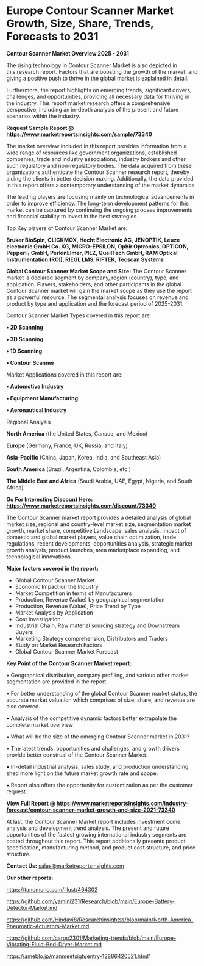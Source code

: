 # Europe Contour Scanner Market Growth, Size, Share, Trends, Forecasts to 2031

<Strong> Contour Scanner Market Overview 2025 - 2031</strong>

The rising technology in Contour Scanner Market is also depicted in this research report. Factors that are boosting the growth of the market, and giving a positive push to thrive in the global market is explained in detail.

Furthermore, the report highlights on emerging trends, significant drivers, challenges, and opportunities, providing all necessary data for thriving in the industry. This report market research offers a comprehensive perspective, including an in-depth analysis of the present and future scenarios within the industry.

<strong>Request Sample Report @ <a href=https://www.marketreportsinsights.com/sample/73340>https://www.marketreportsinsights.com/sample/73340</a></strong>

The market overview included in this report provides information from a wide range of resources like government organizations, established companies, trade and industry associations, industry brokers and other such regulatory and non-regulatory bodies. The data acquired from these organizations authenticate the Contour Scanner research report, thereby aiding the clients in better decision making. Additionally, the data provided in this report offers a contemporary understanding of the market dynamics.

The leading players are focusing mainly on technological advancements in order to improve efficiency. The long-term development patterns for this market can be captured by continuing the ongoing process improvements and financial stability to invest in the best strategies.

Top Key players of Contour Scanner Market are:

<strong>Bruker BioSpin, CLICKMOX, Hecht Electronic AG, JENOPTIK, Leuze electronic GmbH Co. KG, MICRO-EPSILON, Ophir Optronics, OPTICON, Pepperlᛧ GmbH, PerkinElmer, PILZ, QuellTech GmbH, RAM Optical Instrumentation (ROI), RIEGL LMS, RIFTEK, Tecscan Systems</strong>

<strong><b>Global Contour Scanner Market Scope and Size:</b></strong>
The Contour Scanner market is declared segment by company, region (country), type, and application. Players, stakeholders, and other participants in the global Contour Scanner market will gain the market scope as they use the report as a powerful resource. The segmental analysis focuses on revenue and product by type and application and the forecast period of 2025-2031.

Contour Scanner Market Types covered in this report are:

<strong>• 2D Scanning

• 3D Scanning

• 1D Scanning

• Contour Scanner</strong>

Market Applications covered in this report are:

<strong>• Automotive Industry

• Equipment Manufacturing

• Aeronautical Industry</strong> 

Regional Analysis

<strong>North America</strong> (the United States, Canada, and Mexico)

<strong>Europe</strong> (Germany, France, UK, Russia, and Italy)

<strong>Asia-Pacific</strong> (China, Japan, Korea, India, and Southeast Asia)

<strong>South America</strong> (Brazil, Argentina, Colombia, etc.)

<strong>The Middle East and Africa</strong> (Saudi Arabia, UAE, Egypt, Nigeria, and South Africa)

<strong>Go For Interesting Discount Here: <a href=https://www.marketreportsinsights.com/discount/73340>https://www.marketreportsinsights.com/discount/73340</a></strong>

The Contour Scanner market report provides a detailed analysis of global market size, regional and country-level market size, segmentation market growth, market share, competitive Landscape, sales analysis, impact of domestic and global market players, value chain optimization, trade regulations, recent developments, opportunities analysis, strategic market growth analysis, product launches, area marketplace expanding, and technological innovations.

<strong><b>Major factors covered in the report:</b></strong>
<ul>
  <li>Global Contour Scanner Market </li>
  <li>Economic Impact on the Industry</li>
  <li>Market Competition in terms of Manufacturers</li>
  <li>Production, Revenue (Value) by geographical segmentation</li>
  <li>Production, Revenue (Value), Price Trend by Type</li>
  <li>Market Analysis by Application</li>
  <li>Cost Investigation</li>
  <li>Industrial Chain, Raw material sourcing strategy and Downstream Buyers</li>
  <li>Marketing Strategy comprehension, Distributors and Traders</li>
  <li>Study on Market Research Factors</li>
  <li>Global Contour Scanner Market Forecast</li>
</ul>

<strong><b>Key Point of the Contour Scanner Market report:</b></strong>

• Geographical distribution, company profiling, and various other market segmentation are provided in the report.

• For better understanding of the global Contour Scanner market status, the accurate market valuation which comprises of size, share, and revenue are also covered.

• Analysis of the competitive dynamic factors better extrapolate the complete market overview

• What will be the size of the emerging Contour Scanner market in 2031?

• The latest trends, opportunities and challenges, and growth drivers provide better construal of the Contour Scanner Market.

• In-detail industrial analysis, sales study, and production understanding shed more light on the future market growth rate and scope.

• Report also offers the opportunity for customization as per the customer request.

<strong><b>View Full Report @ <a href=https://www.marketreportsinsights.com/industry-forecast/contour-scanner-market-growth-and-size-2021-73340>https://www.marketreportsinsights.com/industry-forecast/contour-scanner-market-growth-and-size-2021-73340</a></b></strong>


At last, the Contour Scanner Market report includes investment come analysis and development trend analysis. The present and future opportunities of the fastest growing international industry segments are coated throughout this report. This report additionally presents product specification, manufacturing method, and product cost structure, and price structure.

<strong>Contact Us:</strong>
sales@marketreportsinsights.com

<strong>Our other reports:</strong>

<a href=https://tanomuno.com/illust/464302>https://tanomuno.com/illust/464302</a>

<a href=https://github.com/yamini231/Research/blob/main/Europe-Battery-Detector-Market.md>https://github.com/yamini231/Research/blob/main/Europe-Battery-Detector-Market.md</a>

<a href=https://github.com/Hindavi8/Researchinsightss/blob/main/North-America-Pneumatic-Actuators-Market.md>https://github.com/Hindavi8/Researchinsightss/blob/main/North-America-Pneumatic-Actuators-Market.md</a>

<a href=https://github.com/cargo2301/Marketing-trends/blob/main/Europe-Vibrating-Fluid-Bed-Dryer-Market.md>https://github.com/cargo2301/Marketing-trends/blob/main/Europe-Vibrating-Fluid-Bed-Dryer-Market.md</a>

<a href=https://ameblo.jp/manmeetsigh/entry-12886420521.html>https://ameblo.jp/manmeetsigh/entry-12886420521.html</a>"
